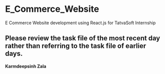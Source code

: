 # E_Commerce_Website
E Commerce Website development using React.js for TatvaSoft Internship

## Please review the task file of the most recent day rather than referring to the task file of earlier days.

#### Karmdeepsinh Zala
